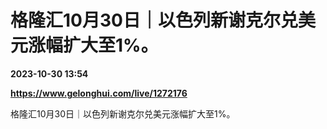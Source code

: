 # 格隆汇10月30日｜以色列新谢克尔兑美元涨幅扩大至1%。

**2023-10-30 13:54**

**https://www.gelonghui.com/live/1272176**

格隆汇10月30日｜以色列新谢克尔兑美元涨幅扩大至1%。